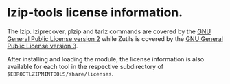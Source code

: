 # lzip-tools license information.

The lzip. lziprecover, plzip and tarlz commands are covered by the
[GNU General Public License version 2](https://www.gnu.org/licenses/old-licenses/gpl-2.0.html)
while Zutils is covered by the 
[GNU General Public License version 3](https://www.gnu.org/licenses/gpl-3.0.html).

After installing and loading the module, the license information is also available 
for each tool in the respective subdirectory of
`$EBROOTLZIPMINTOOLS/share/licenses`.
